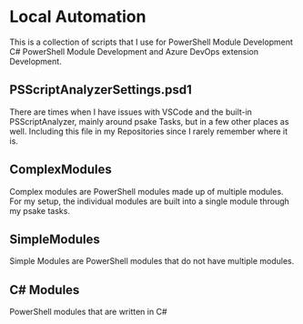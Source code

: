 # Local Automation

This is a collection of scripts that I use for PowerShell Module Development C# PowerShell Module Development and Azure DevOps extension Development.

## PSScriptAnalyzerSettings.psd1

There are times when I have issues with VSCode and the built-in PSScriptAnalyzer, mainly around psake Tasks, but in a few other places as well. Including this file in my Repositories since I rarely remember where it is.

## ComplexModules

Complex modules are PowerShell modules made up of multiple modules. For my setup, the individual modules are built into a single module through my psake tasks.

## SimpleModules

Simple Modules are PowerShell modules that do not have multiple modules.

## C# Modules

PowerShell modules that are written in C#
